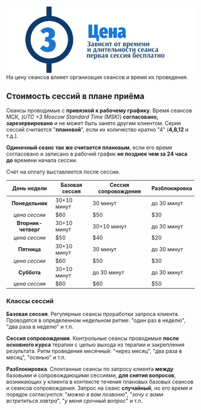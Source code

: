 ![Текущая стоимость сеансов психотерапии](/_img/3.png)
На цену сеансов влияет организация сеансов и время их проведения. 

## Стоимость сессий в плане приёма

Сеансы проводимые с **привязкой к рабочему графику**. Время сеансов МСК, (_UTC +3 Moscow Standard Time (MSK)_) **согласовано, зарезервировано** и не может быть занято другим клиентом. Серия сессий считается "**плановой**", если их количество кратно "4" (**4,8,12** и т.д.).

**Одиночный сеанс так же считается плановым**, если его время согласовано и записано в рабочий график **не позднее чем за 24 часа до** времени начала сессии. 

Счет на оплату выставляется после сессии. 

|День недели|Базовая сессия|Сессия сопровождения|Разблокировка|
|:----:|----|----|----|
|**Понедельник**|30+10 минут|30 минут|до 30 минут|
|_цена сессии_|$60|$50|$30|
|**Вторник-четверг**|30+10 минут|30+10 минут|до 30 минут|
|_цена сессии_|$50|$40|$20|
|**Пятница**|30+10 минут|30 минут|до 30 минут|
|_цена сессии_|$60|$50|$30|
|**Суббота**|30+10 минут|до 30 минут|до 30 минут|
|_цена сессии_|$60|$60|$50|

### Классы сессий

**Базовая сессия**. Регулярные сеансы проработки запроса клиента. Проводятся в определенном недельном ритме: "один раз в неделю", "два раза в неделю" и т.п.

**Сессия сопровождения**. Контрольные сеансы проводимые **после основного курса** терапии с целью выхода из терапии и закрепления результата. Ритм проведения месячный: "через месяц", "два раза в месяц", "осенью" и т.п.

**Разблокировка**. Спонтанные сеансы по запросу клиента **между** базовыми и сопровождающими сессиями, **для снятия вопросов**, возникающих у клиента в контексте течения плановых базовых сеансов и сеансов сопровождения. Запрос на сеанс **случайный**, но его время и порядок согласуются: "_можно я вам позвоню_", "_хочу с вами встретиться завтра_", "_у меня срочный вопрос_" и т.п.
